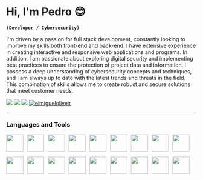 # Hi, I'm Pedro 😊
**`(Developer / Cybersecurity)`**

I'm driven by a passion for full stack development, constantly looking to improve my skills both front-end and back-end. I have extensive experience in creating interactive and responsive web applications and programs. In addition, I am passionate about exploring digital security and implementing best practices to ensure the protection of project data and information. I possess a deep understanding of cybersecurity concepts and techniques, and I am always up to date with the latest trends and threats in the field. This combination of skills allows me to create robust and secure solutions that meet customer needs.
<p align="left">
    <a href="https://www.instagram.com/lima_pe0/"><img src="https://img.shields.io/badge/Instagram-E4405F?style=for-the-badge&logo=instagram&logoColor=white"></a>
      <a href="https://criarmeulink.com.br/u/1675193138"><img src="https://img.shields.io/badge/Gmail-D14836?style=for-the-badge&logo=gmail&logoColor=white"></a> 
    <a href="https://www.linkedin.com/in/pedro-lima3233/"><img src="https://img.shields.io/badge/LinkedIn-0077B5?style=for-the-badge&logo=linkedin&logoColor=white" /></a>
     <a href="https://github.com/boloto1979"><img src="https://komarev.com/ghpvc/?username=eimigueloliveir&style=for-the-badge" alt="eimigueloliveir" /><a/>
</p>

---

### Languages and Tools
<code><img aligh="left" width="45px" style="padding-right:10px;" src="https://cdn.jsdelivr.net/gh/devicons/devicon/icons/javascript/javascript-original.svg" /></code><code><img aligh="left" width="45px" style="padding-right:10px;" src="https://cdn.jsdelivr.net/gh/devicons/devicon/icons/typescript/typescript-original.svg" /></code><code><img aligh="left" width="45px" style="padding-right:10px;" src="https://cdn.jsdelivr.net/gh/devicons/devicon/icons/react/react-original.svg" /></code><code><img aligh="left" width="45px" style="padding-right:10px;" src="https://cdn.jsdelivr.net/gh/devicons/devicon/icons/vuejs/vuejs-original.svg" /></code><code><img aligh="left" width="45px" style="padding-right:10px;" src="https://cdn.jsdelivr.net/gh/devicons/devicon/icons/php/php-original.svg" /></code><code><img aligh="left" width="45px" style="padding-right:10px;" src="https://cdn.jsdelivr.net/gh/devicons/devicon/icons/python/python-original.svg" /></code><code><img aligh="left" width="45px" style="padding-right:10px;" src="https://cdn.jsdelivr.net/gh/devicons/devicon/icons/c/c-original.svg" /></code><code><img aligh="left" width="45px" style="padding-right:10px;" src="https://cdn.jsdelivr.net/gh/devicons/devicon/icons/cplusplus/cplusplus-original.svg" /></code><code><img aligh="left" width="45px" style="padding-right:10px;" src="https://cdn.jsdelivr.net/gh/devicons/devicon/icons/bash/bash-original.svg" /></code>

<code><img aligh="left" width="45px" style="padding-right:10px;" src="https://cdn.jsdelivr.net/gh/devicons/devicon/icons/docker/docker-plain-wordmark.svg" /></code><code><img aligh="left" width="45px" style="padding-right:10px;" src="https://cdn.jsdelivr.net/gh/devicons/devicon/icons/mysql/mysql-original.svg" /></code><code><img aligh="left" width="45px" style="padding-right:10px;" src="https://cdn.jsdelivr.net/gh/devicons/devicon/icons/postgresql/postgresql-original.svg" /></code><code><img aligh="left" width="45px" style="padding-right:10px;" src="https://cdn.jsdelivr.net/gh/devicons/devicon/icons/tailwindcss/tailwindcss-plain.svg" /></code><code><img aligh="left" width="45px" style="padding-right:10px;" src="https://cdn.jsdelivr.net/gh/devicons/devicon/icons/linux/linux-original.svg" /></code><code><img aligh="left" width="45px" style="padding-right:10px;" src="https://cdn.jsdelivr.net/gh/devicons/devicon/icons/nextjs/nextjs-line.svg" /></code><code><img aligh="left" width="45px" style="padding-right:10px;" src="https://cdn.jsdelivr.net/gh/devicons/devicon/icons/laravel/laravel-plain-wordmark.svg" /></code><code><img aligh="left" width="45px" style="padding-right:10px;" src="https://cdn.jsdelivr.net/gh/devicons/devicon/icons/github/github-original.svg" /></code><code><img aligh="left" width="45px" style="padding-right:10px;" src="https://cdn.jsdelivr.net/gh/devicons/devicon/icons/git/git-original.svg" /></code>
